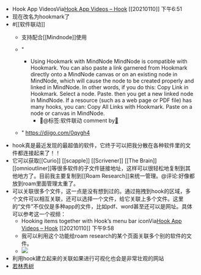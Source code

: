 - Hook App VideosVia[Hook App Videos – Hook](https://hookproductivity.com/help/general/videos/) [[20210110]] 下午6:51
- 现在改名为hookmark了
- #[[软件联动]]
    - 支持配合[[Mindnode]]使用
      
    - "
        - Using Hookmark with MindNode MindNode is compatible with Hookmark. You can also paste a link garnered from Hookmark directly onto a MindNode canvas or on an existing node in MindNode, which will cause the node to be created properly and linked in MindNode. In other words, if you do this: Copy Link in Hookmark. Select a node. Paste. then you get a new linked node in MindNode. If a resource (such as a web page or PDF file) has many hooks, you can: Copy All Links with Hookmark. Paste on a node or canvas in MindNode.
            - 🏁@标签:软件联动 comment by[🔗](https://www.diigo.com/profile/wangxiaohui19880214)
    - " https://diigo.com/0qygh4
- hook真是最近发现的最超值的软件，它终于可以把我分散在各种软件里的文件都连接起来了！！
- 它可以获取[[Curio]] [[scapple]] [[Scrivener]] [[The Brain]] [[omnioutliner]]等很多软件的子文件链接地址，这样可以很轻松地复制到其他地方了。目前我主要复制到[[Roam Research]]来统一管理。@评论:好像都放到roam里面管理太重了。
- 可以关联很多个文件，这一点是没有想到过的。通过拖拽到hook的区域，多个文件可以相互关联，还可以选择一个文件，给它关联上多个文件。这里的“文件”不仅仅是多种app的文件，比如pdf、word甚至还可以是网址。具体可以参考这一个视频：
    - Hooking items together with Hook’s menu bar iconVia[Hook App Videos – Hook](https://hookproductivity.com/help/general/videos/) [[20210110]] 下午9:58
    - 我可以利用这个功能给roam research的某个页面关联多个别的软件的文件。
    - ![](https://firebasestorage.googleapis.com/v0/b/firescript-577a2.appspot.com/o/imgs%2Fapp%2Fxinyiheng%2F-9UVLDWn4_.png?alt=media&token=68d5059a-1b71-4a54-9a75-399493ebff19)
- 利用hook建立起来的关联如果进行可视化也会是非常壮观的网站
- [若林秀树 ](brain://api.thebrain.com/g7PXu0IyM0ucARb24SvxiA/KlF1ZZXYiUKTjvKSzx92lA/%E8%8B%A5%E6%9E%97%E7%A7%80%E6%A0%91)

